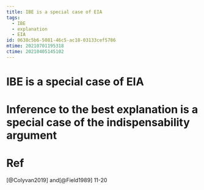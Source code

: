 ```yaml
---
title: IBE is a special case of EIA
tags:
  - IBE
  - explanation
  - EIA
id: 0638c5b6-5081-46c5-ac18-03133cef5786
mtime: 20210701195318
ctime: 20210405145102
---
```


# IBE is a special case of EIA

# Inference to the best explanation is a special case of the indispensability argument

# Ref

[@Colyvan2019] and[@Field1989] 11-20
